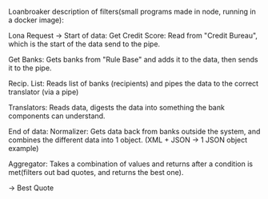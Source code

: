 Loanbroaker description of filters(small programs made in node, running in a docker image):

Lona Request ->
Start of data:
Get Credit Score: Read from "Credit Bureau", which is the start of the data send to the pipe.

Get Banks: Gets banks from "Rule Base" and adds it to the data, then sends it to the pipe.

Recip. List: Reads list of banks (recipients) and pipes the data to the correct translator (via a pipe)

Translators: Reads data, digests the data into something the bank components can understand.



End of data:
Normalizer: Gets data back from banks outside the system, and combines the different data into 1 object. (XML + JSON -> 1 JSON object example)

Aggregator: Takes a combination of values and returns after a condition is met(filters out bad quotes, and returns the best one).

-> Best Quote
